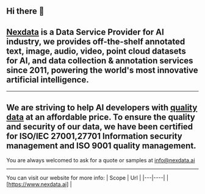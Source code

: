 ## Hi there 👋

## [Nexdata](https://www.nexdata.ai) is a **Data Service Provider** for AI industry, we provides off-the-shelf annotated text, image, audio, video, point cloud datasets for AI, and data collection & annotation services since 2011, powering the world's most innovative artificial intelligence.

------

## We are striving to help AI developers with [quality data](https://www.nexdata.ai) at an affordable price. To ensure the quality and security of our data, we have been certified for ISO/IEC 27001,27701 Information security management and ISO 9001 quality management.

You are always welcomed to ask for a quote or samples at info@nexdata.ai

------

You can visit our website for more info: 
| Scope | Url | 
|---|----|
| [https://www.nexdata.ai] |

